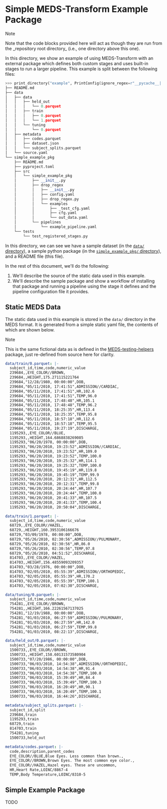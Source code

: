 # Simple MEDS-Transform Example Package

> [!NOTE]
> Note that the code blocks provided here will act as though they are run from the \_repository root
> directory\_ (i.e., one directory above this one).

In this directory, we show an example of using MEDS-Transform with an external package which defines both
custom stages and uses built-in stages to run a larger pipeline. This example is split between the following
files:

```python
>>> print_directory("example", PrintConfig(ignore_regex=r"__pycache__|.egg-info|.pytest_cache"))
├── README.md
├── data
│   ├── data
│   │   ├── held_out
│   │   │   └── 0.parquet
│   │   ├── train
│   │   │   ├── 0.parquet
│   │   │   └── 1.parquet
│   │   └── tuning
│   │       └── 0.parquet
│   ├── metadata
│   │   ├── codes.parquet
│   │   ├── dataset.json
│   │   └── subject_splits.parquet
│   └── source.yaml
└── simple_example_pkg
    ├── README.md
    ├── pyproject.toml
    ├── src
    │   └── simple_example_pkg
    │       ├── __init__.py
    │       ├── drop_regex
    │       │   ├── __init__.py
    │       │   ├── config.yaml
    │       │   ├── drop_regex.py
    │       │   └── examples
    │       │       ├── _test_cfg.yaml
    │       │       ├── cfg.yaml
    │       │       └── out_data.yaml
    │       └── pipelines
    │           └── example_pipeline.yaml
    └── tests
        └── test_registered_stages.py

```

In this directory, we can see we have a sample dataset (in the [`data/` directory](data)), a sample python package (in
the [`simple_example_pkg/` directory](simple_example_pkg)), and a README file (this file).

In the rest of this document, we'll do the following:

1. We'll describe the source of the static data used in this example.
2. We'll describe the sample package and show a workflow of installing that package and running a pipeline
    using the stage it defines and the pipeline configuration file it provides.

## Static MEDS Data

The static data used in this example is stored in the `data/` directory in the MEDS format. It is generated
from a simple static yaml file, the contents of which are shown below.

> [!NOTE]
> This is the same fictional data as is defined in the
> [MEDS-testing-helpers](https://meds-testing-helpers.readthedocs.io/en/latest/) package, just re-defined from
> source here for clarity.

```yaml
data/train/0.parquet: |-
  subject_id,time,code,numeric_value
  239684,,EYE_COLOR//BROWN,
  239684,,HEIGHT,175.271115221764
  239684,"12/28/1980, 00:00:00",DOB,
  239684,"05/11/2010, 17:41:51",ADMISSION//CARDIAC,
  239684,"05/11/2010, 17:41:51",HR,102.6
  239684,"05/11/2010, 17:41:51",TEMP,96.0
  239684,"05/11/2010, 17:48:48",HR,105.1
  239684,"05/11/2010, 17:48:48",TEMP,96.2
  239684,"05/11/2010, 18:25:35",HR,113.4
  239684,"05/11/2010, 18:25:35",TEMP,95.8
  239684,"05/11/2010, 18:57:18",HR,112.6
  239684,"05/11/2010, 18:57:18",TEMP,95.5
  239684,"05/11/2010, 19:27:19",DISCHARGE,
  1195293,,EYE_COLOR//BLUE,
  1195293,,HEIGHT,164.6868838269085
  1195293,"06/20/1978, 00:00:00",DOB,
  1195293,"06/20/2010, 19:23:52",ADMISSION//CARDIAC,
  1195293,"06/20/2010, 19:23:52",HR,109.0
  1195293,"06/20/2010, 19:23:52",TEMP,100.0
  1195293,"06/20/2010, 19:25:32",HR,114.1
  1195293,"06/20/2010, 19:25:32",TEMP,100.0
  1195293,"06/20/2010, 19:45:19",HR,119.8
  1195293,"06/20/2010, 19:45:19",TEMP,99.9
  1195293,"06/20/2010, 20:12:31",HR,112.5
  1195293,"06/20/2010, 20:12:31",TEMP,99.8
  1195293,"06/20/2010, 20:24:44",HR,107.7
  1195293,"06/20/2010, 20:24:44",TEMP,100.0
  1195293,"06/20/2010, 20:41:33",HR,107.5
  1195293,"06/20/2010, 20:41:33",TEMP,100.4
  1195293,"06/20/2010, 20:50:04",DISCHARGE,

data/train/1.parquet: |-
  subject_id,time,code,numeric_value
  68729,,EYE_COLOR//HAZEL,
  68729,,HEIGHT,160.3953106166676
  68729,"03/09/1978, 00:00:00",DOB,
  68729,"05/26/2010, 02:30:56",ADMISSION//PULMONARY,
  68729,"05/26/2010, 02:30:56",HR,86.0
  68729,"05/26/2010, 02:30:56",TEMP,97.8
  68729,"05/26/2010, 04:51:52",DISCHARGE,
  814703,,EYE_COLOR//HAZEL,
  814703,,HEIGHT,156.48559093209357
  814703,"03/28/1976, 00:00:00",DOB,
  814703,"02/05/2010, 05:55:39",ADMISSION//ORTHOPEDIC,
  814703,"02/05/2010, 05:55:39",HR,170.2
  814703,"02/05/2010, 05:55:39",TEMP,100.1
  814703,"02/05/2010, 07:02:30",DISCHARGE,

data/tuning/0.parquet: |-
  subject_id,time,code,numeric_value
  754281,,EYE_COLOR//BROWN,
  754281,,HEIGHT,166.22261567137025
  754281,"12/19/1988, 00:00:00",DOB,
  754281,"01/03/2010, 06:27:59",ADMISSION//PULMONARY,
  754281,"01/03/2010, 06:27:59",HR,142.0
  754281,"01/03/2010, 06:27:59",TEMP,99.8
  754281,"01/03/2010, 08:22:13",DISCHARGE,

data/held_out/0.parquet: |-
  subject_id,time,code,numeric_value
  1500733,,EYE_COLOR//BROWN,
  1500733,,HEIGHT,158.60131573580904
  1500733,"07/20/1986, 00:00:00",DOB,
  1500733,"06/03/2010, 14:54:38",ADMISSION//ORTHOPEDIC,
  1500733,"06/03/2010, 14:54:38",HR,91.4
  1500733,"06/03/2010, 14:54:38",TEMP,100.0
  1500733,"06/03/2010, 15:39:49",HR,84.4
  1500733,"06/03/2010, 15:39:49",TEMP,100.3
  1500733,"06/03/2010, 16:20:49",HR,90.1
  1500733,"06/03/2010, 16:20:49",TEMP,100.1
  1500733,"06/03/2010, 16:44:26",DISCHARGE,

metadata/subject_splits.parquet: |-
  subject_id,split
  239684,train
  1195293,train
  68729,train
  814703,train
  754281,tuning
  1500733,held_out

metadata/codes.parquet: |-
  code,description,parent_codes
  EYE_COLOR//BLUE,Blue Eyes. Less common than brown.,
  EYE_COLOR//BROWN,Brown Eyes. The most common eye color.,
  EYE_COLOR//HAZEL,Hazel eyes. These are uncommon,
  HR,Heart Rate,LOINC/8867-4
  TEMP,Body Temperature,LOINC/8310-5
```

## Simple Example Package

TODO
